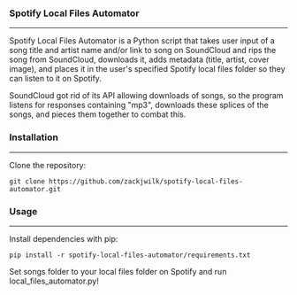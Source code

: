 ### Spotify Local Files Automator
---
Spotify Local Files Automator is a Python script that takes user input of a song title and artist name and/or link to song on SoundCloud and rips the song from SoundCloud, downloads it, adds metadata (title, artist, cover image), and places it in the user's specified Spotify local files folder so they can listen to it on Spotify.

SoundCloud got rid of its API allowing downloads of songs, so the program listens for responses containing "mp3", downloads these splices of the songs, and pieces them together to combat this.

### Installation
---
Clone the repository:

`git clone https://github.com/zackjwilk/spotify-local-files-automator.git`

### Usage
---
Install dependencies with pip:

`pip install -r spotify-local-files-automator/requirements.txt`

Set songs folder to your local files folder on Spotify and run local_files_automator.py!
